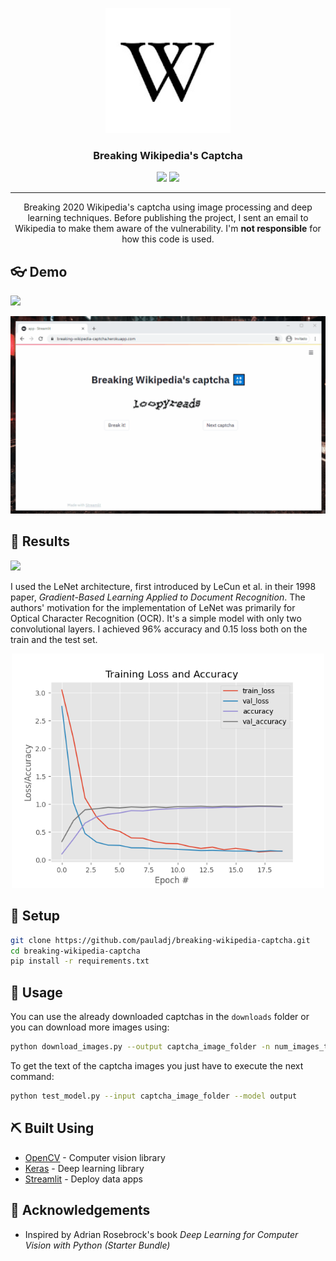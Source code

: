 <p align="center">
  <a href="" rel="noopener">
 <img width=200px height=200px src="img/logo.jpg" alt="Project logo"></a>
</p>
<h3 align="center">Breaking Wikipedia's Captcha</h3>

<div align="center">
    <img src="https://img.shields.io/badge/python-v3.7.9-blue" />
    <img src="https://img.shields.io/badge/license-MIT-green" />
</div>

---

<p align="center"> Breaking 2020 Wikipedia's captcha using image processing and deep learning techniques. Before publishing the project, I sent an email to Wikipedia to make them aware of the vulnerability. I'm <b>not responsible</b> for how this code is used.
    <br> 
</p>

## 👓 Demo

<a href="https://breaking-wikipedia-captcha.herokuapp.com/"><img src="https://img.shields.io/badge/Heroku-Open Web App-red?logo=heroku" /></a>

<img src="img/breaking-wikipedia-captcha.gif" />

## 📄 Results

<a href="https://pauladj.github.io/blog/breaking-wikipedia-captcha/"><img src="https://img.shields.io/badge/Blog-Read Article-b97908?logo=blogger&logoColor=white"></a>

I used the LeNet architecture, first introduced by LeCun et al. in their 1998 paper, *Gradient-Based Learning Applied to Document Recognition*. The authors' motivation for the implementation of LeNet was primarily for Optical Character Recognition (OCR). It's a simple model with only two convolutional layers. I achieved 96% accuracy and 0.15 loss both on the train and the test set.

<div align="center">
<img width="500" src="output/results.png" />
</div>


## 🔧 Setup 
```bash
git clone https://github.com/pauladj/breaking-wikipedia-captcha.git
cd breaking-wikipedia-captcha
pip install -r requirements.txt
```


## 🎈 Usage 
You can use the already downloaded captchas in the `downloads` folder or you can download more images using:

```bash
python download_images.py --output captcha_image_folder -n num_images_to_download
```

To get the text of the captcha images you just have to execute the next command:

```bash
python test_model.py --input captcha_image_folder --model output
```

## ⛏️ Built Using 
- [OpenCV](https://opencv.org/) - Computer vision library
- [Keras](https://keras.io/) - Deep learning library
- [Streamlit](https://www.streamlit.io/) - Deploy data apps

## 🎉 Acknowledgements 
- Inspired by Adrian Rosebrock's book *Deep Learning for Computer Vision with Python (Starter Bundle)*
